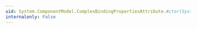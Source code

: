 ```yaml
---
uid: System.ComponentModel.ComplexBindingPropertiesAttribute.#ctor(System.String)
internalonly: False
---
```

